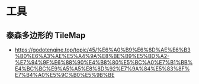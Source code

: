 # 工具

## 泰森多边形的 TileMap

- <https://godotengine.top/topic/45/%E6%A0%B9%E6%8D%AE%E6%B3%B0%E6%A3%AE%E5%A4%9A%E8%BE%B9%E5%BD%A2-%E7%94%9F%E6%88%90%E4%B8%80%E5%BC%A0%E7%B1%BB%E4%BC%BC%E9%A5%A5%E8%8D%92%E7%9A%84%E5%83%8F%E7%B4%A0%E5%9C%B0%E5%9B%BE>
